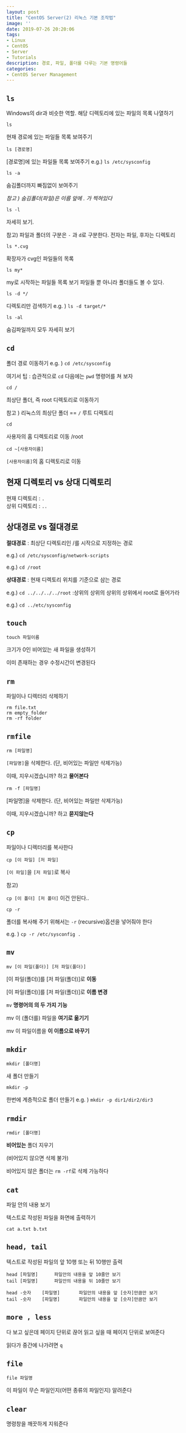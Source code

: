 ```yaml
---
layout: post
title: "CentOS Server(2) 리눅스 기본 조작법"
image: ''
date: 2019-07-26 20:20:06
tags: 
- Linux
- CentOS 
- Server
- Tutorials
description: 경로, 파일, 폴더를 다루는 기본 명령어들
categories:
- CentOS Server Management
---
```



## `ls`

Windows의 dir과 비슷한 역할.
해당 디렉토리에 있는 파일의 목록 나열하기 

    ls

현재 경로에 있는 파일들 목록 보여주기

    ls [경로명]

[경로명]에 있는 파일들 목록 보여주기
e.g.) `ls /etc/sysconfig`

    ls -a

숨김폴더까지 빠짐없이 보여주기


*참고 ) 숨김폴더(파일)은 이름 앞에 . 가 찍혀있다*

    ls -l

자세히 보기. 

참고) 파일과 폴더의 구분은 `-` 과 `d`로 구분한다. 
전자는 파일, 후자는 디렉토리

    ls *.cvg

확장자가 cvg인 파일들의 목록

    ls my* 

my로 시작하는 파일들 목록 보기
파일들 뿐 아니라 폴더들도 볼 수 있다.

    ls -d */

디렉토리만 검색하기
e.g. ) `ls -d target/*`

    ls -al

숨김파일까지 모두 자세히 보기

    

## `cd`

폴더 경로 이동하기 
e.g. )  `cd /etc/sysconfig`


여기서 팁 : 습관적으로 `cd` 다음에는 `pwd` 명령어를 쳐 보자

    cd / 

최상단 폴더, 즉 root 디렉토리로 이동하기

참고 ) 리눅스의 최상단 폴더 == `/`  루트 디렉토리


    cd

사용자의 홈 디렉토리로 이동
/root

    cd ~[사용자이름]

`[사용자이름]`의 홈 디렉토리로 이동

## 현재 디렉토리 vs 상대 디렉토리
 
현재 디렉토리 : `.`   
상위 디렉토리 : `..`   

## 상대경로 vs 절대경로

**절대경로** : 최상단 디렉토리인 /를 시작으로 지정하는 경로

e.g.) `cd /etc/sysconfig/network-scripts`

e.g.) `cd /root`
 
 
**상대경로** : 현재 디렉토리 위치를 기준으로 삼는 경로

e.g.) `cd ../../../../root`
:상위의 상위의 상위의 상위에서 root로 들어가라

e.g.) `cd ../etc/sysconfig`


## `touch`

    touch 파일이름

크기가 0인 비어있는 새 파일을 생성하기

이미 존재하는 경우 수정시간이 변경된다


## `rm`
파일이나 디렉터리 삭제하기

    rm file.txt
    rm empty_folder
    rm -rf folder

## `rmfile`

    rm [파일명]

`[파일명]`을 삭제한다. (단, 비어있는 파일만 삭제가능)

이때, 지우시겠습니까? 하고 **물어본다**

    rm -f [파일명]

[파일명]을 삭제한다. (단, 비어있는 파일만 삭제가능)

이때, 지우시겠습니까? 하고 **묻지않는다**

## `cp`

파일이나 디렉터리를 복사한다

    cp [이 파일] [저 파일]

`[이 파일]`을 `[저 파일]`로 복사

참고)

`cp [이 폴더] [저 폴더]` 이건 안된다.. 

    cp -r

폴더를 복사해 주기 위해서는 `-r` (recursive)옵션을 넣어줘야 한다

e.g. ) `cp -r /etc/sysconfig .`

## `mv` 

    mv [이 파일(폴더)] [저 파일(폴더)]

[이 파일(폴더)]를 [저 파일(폴더)]로 **이동**

[이 파일(폴더)]를 [저 파일(폴더)]로 **이름 변경**


`mv` **명령어의 의 두 가지 기능**


mv 이 (폴더를) 파일을 **여기로 옮기기**

mv 이 파일이름을 **이 이름으로 바꾸기**

## `mkdir` 

    mkdir [폴더명]

새 폴더 만들기

    mkdir -p

한번에 계층적으로 폴더 만들기
e.g. ) `mkdir -p dir1/dir2/dir3`

## `rmdir`

    rmdir [폴더명]

**비어있는** 폴더 지우기

(비어있지 않으면 삭제 불가)

비어있지 않은 폴더는 `rm -rf`로 삭제 가능하다


## `cat`

파일 안의 내용 보기

텍스트로 작성된 파일을 화면에 출력하기

    cat a.txt b.txt

## `head, tail`

텍스트로 작성된 파일의 앞 10행 또는 뒤 10행만 출력

    head [파일명]		파일안의 내용을 앞 10줄만 보기
    tail [파일명]		파일안의 내용을 뒤 10줄만 보기

    head -숫자	[파일명]		파일안의 내용을 앞 [숫자]만큼만 보기
    tail -숫자	[파일명]		파일안의 내용을 앞 [숫자]만큼만 보기

## `more , less`

다 보고 싶은데 페이지 단위로 끊어 읽고 싶을 때 페이지 단위로 보여준다

읽다가 중간에 나가려면 `q`


## `file` 

    file 파일명

이 파일이 무슨 파일인지(어떤 종류의 파일인지) 알려준다

## `clear` 

명령창을 깨끗하게 지워준다